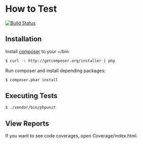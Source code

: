 # How to Test

[![Build Status](https://secure.travis-ci.org/suin/xoopsunit.png?branch=master)](http://travis-ci.org/suin/xoopsunit)

## Installation

Install [composer](https://github.com/composer/composer) to your ~/bin:

```sh
$ curl -s http://getcomposer.org/installer | php
```

Run composer and install depending packages:

```sh
$ composer.phar install
```

## Executing Tests

```sh
$ ./vendor/bin/phpunit
```

## View Reports


If you want to see code coverages, open Coverage/index.html.